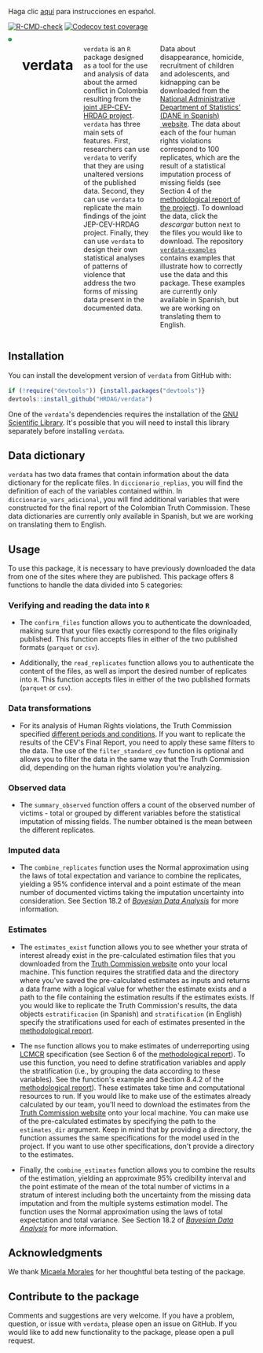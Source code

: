 Haga clic [aquí](https://github.com/HRDAG/verdata/blob/main/README.md) para instrucciones en español.

 <!-- badges: start -->
[![R-CMD-check](https://github.com/HRDAG/verdata/actions/workflows/R-CMD-check.yaml/badge.svg)](https://github.com/HRDAG/verdata/actions/workflows/check-standard.yaml)
  [![Codecov test coverage](https://codecov.io/gh/HRDAG/verdata/branch/main/graph/badge.svg)](https://app.codecov.io/gh/HRDAG/verdata?branch=main)
<!-- badges: end -->

<div class="columns">

<div class="column" width="40%">

<img src="../../man/figures/verdata_HEX_v2_249x288_transp.png" align="right" width="200" />

</div>

# verdata

`verdata` is an `R` package designed as a tool for the use and analysis of data about the armed conflict in Colombia resulting from the [joint JEP-CEV-HRDAG project](https://hrdag.org/wp-content/uploads/2022/08/20220818-fase4-informe-corrected.pdf). `verdata` has three main sets of features. First, researchers can use `verdata` to verify that they are using unaltered versions of the published data. Second, they can use `verdata` to replicate the main findings of the joint JEP-CEV-HRDAG project. Finally, they can use `verdata` to design their own statistical analyses of patterns of violence that address the two forms of missing data present in the documented data.

Data about disappearance, homicide, recruitment of children and adolescents, and kidnapping can be downloaded from the [National Administrative Department of Statistics' (DANE in Spanish)  website](https://microdatos.dane.gov.co/index.php/catalog/795/get-microdata). The data about each of the four human rights violations correspond to 100 replicates, which are the result of a statistical imputation process of missing fields (see Section 4 of the [methodological report of the project](https://www.comisiondelaverdad.co/sites/default/files/descargables/2022-08/04_Anexo_Proyecto_JEP_CEV_HRDAG_08022022.pdf)). To download the data, click the *descargar* button next to the files you would like to download. The repository [`verdata-examples`](https://github.com/HRDAG/verdata-examples) contains examples that illustrate how to correctly use the data and this package. These examples are currently only available in Spanish, but we are working on translating them to English.

<div class="column" width="60%">

</div>

</div>

## Installation

You can install the development version of `verdata` from GitHub with:

```r
if (!require("devtools")) {install.packages("devtools")}
devtools::install_github("HRDAG/verdata")
```

One of the `verdata`'s dependencies requires the installation of the [GNU Scientific Library](https://www.gnu.org/software/gsl/). It's possible that you will need to install this library separately before installing `verdata`.

## Data dictionary

`verdata` has two data frames that contain information about the data dictionary for the replicate files. In `diccionario_replias`, you will find the definition of each of the variables contained within. In `diccionario_vars_adicional`, you will find additional variables that were constructed for the final report of the Colombian Truth Commission. These data dictionaries are currently only available in Spanish, but we are working on translating them to English.

## Usage

To use this package, it is necessary to have previously downloaded the data from one of the sites where they are published. This package offers 8 functions to handle the data divided into 5 categories:

### Verifying and reading the data into `R`

* The `confirm_files` function allows you to authenticate the downloaded, making sure that your files exactly correspond to the files originally published. This function accepts files in either of the two published formats (`parquet` or `csv`).

* Additionally, the `read_replicates` function allows you to authenticate the content of the files, as well as import the desired number of replicates into `R`. This function accepts files in either of the two published formats (`parquet` or `csv`).

### Data transformations

* For its analysis of Human Rights violations, the Truth Commission specified [different periods and conditions](https://www.comisiondelaverdad.co/hasta-la-guerra-tiene-limites). If you want to replicate the results of the CEV's Final Report, you need to apply these same filters to the data. The use of the `filter_standard_cev` function is optional and allows you to filter the data in the same way that the Truth Commission did, depending on the human rights violation you're analyzing.

### Observed data

* The `summary_observed` function offers a count of the observed number of victims - total or grouped by different variables before the statistical imputation of missing fields. The number obtained is the mean between the different replicates.

### Imputed data

* The `combine_replicates` function uses the Normal approximation using the laws of total expectation and variance to combine the replicates, yielding a 95% confidence interval and a point estimate of the mean number of documented victims taking the imputation uncertainty into consideration. See Section 18.2 of [*Bayesian Data Analysis*](http://www.stat.columbia.edu/~gelman/book/) for more information.

### Estimates

* The `estimates_exist` function allows you to see whether your strata of interest already exist in the pre-calculated estimation files that you downloaded from the [Truth Commission website](https://www.comisiondelaverdad.co/analitica-de-datos-informacion-y-recursos#c3) onto your local machine. This function requires the stratified data and the directory where you've saved the pre-calculated estimates as inputs and returns a data frame with a logical value for whether the estimate exists and a path to the file containing the estimation results if the estimates exists. If you would like to replicate the Truth Commission's results, the data objects `estratificacion` (in Spanish) and `stratification` (in English) specify the stratifications used for each of estimates presented in the [methodological report](https://www.comisiondelaverdad.co/sites/default/files/descargables/2022-08/04_Anexo_Proyecto_JEP_CEV_HRDAG_08022022.pdf).

* The `mse` function allows you to make estimates of underreporting using [LCMCR](https://onlinelibrary.wiley.com/doi/10.1111/biom.12502) specification (see Section 6 of the [methodological report](https://www.comisiondelaverdad.co/sites/default/files/descargables/2022-08/04_Anexo_Proyecto_JEP_CEV_HRDAG_08022022.pdf)). To use this function, you need to define stratification variables and apply the stratification (i.e., by grouping the data according to these variables). See the function's example and Section 8.4.2 of the [methodological report](https://www.comisiondelaverdad.co/sites/default/files/descargables/2022-08/04_Anexo_Proyecto_JEP_CEV_HRDAG_08022022.pdf)). These estimates take time and computational resources to run. If you would like to make use of the estimates already calculated by our team, you'll need to download the estimates from the [Truth Commission website](https://www.comisiondelaverdad.co/analitica-de-datos-informacion-y-recursos#c3) onto your local machine. You can make use of the pre-calculated estimates by specifying the path to the `estimates_dir` argument.  Keep in mind that by providing a directory, the function assumes the same specifications for the model used in the project. If you want to use other specifications, don't provide a directory to the estimates.

* Finally, the `combine_estimates` function allows you to combine the results of the estimation, yielding an approximate 95% credibility interval and the point estimate of the mean of the total number of victims in a stratum of interest including both the uncertainty from the missing data imputation and from the multiple systems estimation model. The function uses the Normal approximation using the laws of total expectation and total variance. See Section 18.2 of [*Bayesian Data Analysis*](http://www.stat.columbia.edu/~gelman/book/) for more information.

## Acknowledgments
We thank [Micaela Morales](https://github.com/mmazul) for her thoughtful beta testing of the package.

## Contribute to the package
Comments and suggestions are very welcome. If you have a problem, question, or issue with `verdata`, please open an issue on GitHub. If you would like to add new functionality to the package, please open a pull request.
